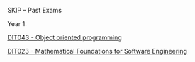 SKIP – Past Exams

Year 1:

[DIT043 - Object oriented programming](https://github.com/skipgu/past-exams/tree/main/exams/DIT043)

[DIT023  - Mathematical Foundations for Software Engineering](https://github.com/skipgu/past-exams/tree/main/exams/DIT023)